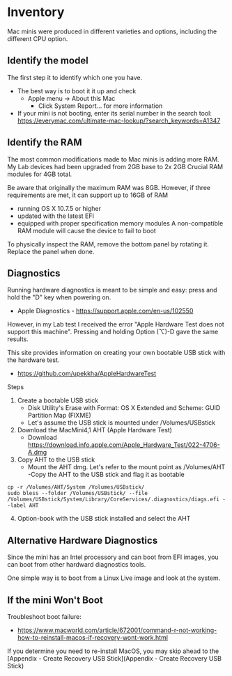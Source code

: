 # Inventory
Mac minis were produced in different varieties and options, including the different CPU option.

## Identify the model
The first step it to identify which one you have.
- The best way is to boot it it up and check
  - Apple menu -> About this Mac
    - Click System Report... for more information
- If your mini  is not booting, enter its serial number in the search tool: https://everymac.com/ultimate-mac-lookup/?search_keywords=A1347

## Identify the RAM
The most common modifications made to Mac minis is adding more RAM. My Lab devices had been upgraded from 2GB base to 2x 2GB Crucial RAM modules for 4GB total.

Be aware that originally the maximum RAM was 8GB. However, if three requirements are met, it can support up to 16GB of RAM
- running OS X 10.7.5 or higher
- updated with the latest EFI
- equipped with proper specification memory modules
A non-compatible RAM module will cause the device to fail to boot

To physically inspect the RAM, remove the bottom panel by rotating it. Replace the panel when done.

## Diagnostics
Running hardware diagnostics is meant to be simple and easy: press and hold the "D" key when powering on.
- Apple Diagnostics - https://support.apple.com/en-us/102550

However, in my Lab test I received the error "Apple Hardware Test does not support this machine". Pressing and holding Option (⌥)-D gave the same results.

This site provides information on creating your own bootable USB stick with the hardware test.
-  https://github.com/upekkha/AppleHardwareTest

Steps
1. Create a bootable USB stick
    - Disk Utility's Erase with Format: OS X Extended and Scheme: GUID Partition Map (FIXME)
    - Let's assume the USB stick is mounted under /Volumes/USBstick
2. Download the MacMini4,1 AHT (Apple Hardware Test)
    - Download https://download.info.apple.com/Apple_Hardware_Test/022-4706-A.dmg
3. Copy AHT to the USB stick
    - Mount the AHT dmg. Let's refer to the mount point as /Volumes/AHT
    -Copy the AHT to the USB stick and flag it as bootable
```
cp -r /Volumes/AHT/System /Volumes/USBstick/
sudo bless --folder /Volumes/USBstick/ --file /Volumes/USBstick/System/Library/CoreServices/.diagnostics/diags.efi --label AHT
```
4. Option-book with the USB stick installed and select the AHT

## Alternative Hardware Diagnostics
Since the mini has an Intel processory and can boot from EFI images, you can boot from other hardward diagnostics tools.

One simple way is to boot from a Linux Live image and look at the system.

## If the mini Won't Boot
Troubleshoot boot failure:
- https://www.macworld.com/article/672001/command-r-not-working-how-to-reinstall-macos-if-recovery-wont-work.html

If you determine you need to re-install MacOS, you may skip ahead to the [Appendix - Create Recovery USB Stick](Appendix - Create Recovery USB Stick)
